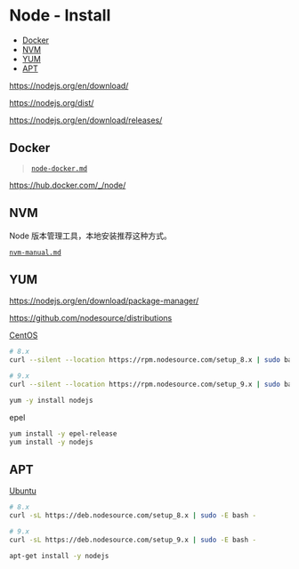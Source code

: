 <!-- omit in toc -->
# Node - Install

- [Docker](#docker)
- [NVM](#nvm)
- [YUM](#yum)
- [APT](#apt)

<https://nodejs.org/en/download/>

<https://nodejs.org/dist/>

<https://nodejs.org/en/download/releases/>

<!-- #node-docker -->
## Docker

> [`node-docker.md`](node-docker.md)

<https://hub.docker.com/_/node/>

<!-- #node-nvm -->
## NVM

Node 版本管理工具，本地安装推荐这种方式。

[`nvm-manual.md`](/manuals/node/tools/nvm-manual.md)

## YUM

<https://nodejs.org/en/download/package-manager/>

<https://github.com/nodesource/distributions>

[CentOS](https://nodejs.org/en/download/package-manager/#enterprise-linux-and-fedora)

```bash
# 8.x
curl --silent --location https://rpm.nodesource.com/setup_8.x | sudo bash -

# 9.x
curl --silent --location https://rpm.nodesource.com/setup_9.x | sudo bash -

yum -y install nodejs
```

epel

```bash
yum install -y epel-release
yum install -y nodejs
```

## APT

[Ubuntu](https://nodejs.org/en/download/package-manager/#debian-and-ubuntu-based-linux-distributions)

```bash
# 8.x
curl -sL https://deb.nodesource.com/setup_8.x | sudo -E bash -

# 9.x
curl -sL https://deb.nodesource.com/setup_9.x | sudo -E bash -

apt-get install -y nodejs
```
